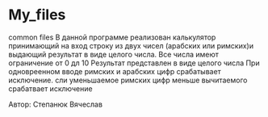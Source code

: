 # My_files
common files
В данной программе реализован калькулятор принимающий на вход строку из двух чисел 
 (арабских или римских)и выдающий результат в виде целого числа.
Все числа имеют ограничение от 0 дл 10
Результат представлен в виде целого числа
При одновреенном вводе римских и арабских цифр срабатывает исключение. сли уменьшаемое римских цифр меньше
вычитаемого срабатвает исключение




Автор: Степанюк Вячеслав